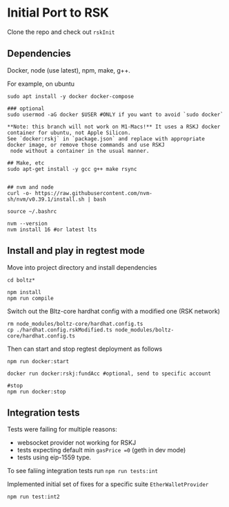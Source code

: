# Initial Port to RSK
Clone the repo and check out `rskInit`

## Dependencies
Docker, node (use latest), npm, make, g++.

For example, on ubuntu

```
sudo apt install -y docker docker-compose

### optional
sudo usermod -aG docker $USER #ONLY if you want to avoid `sudo docker`

**Note: this branch will not work on M1-Macs!** It uses a RSKJ docker container for ubuntu, not Apple Silicon.
See `docker:rskj` in `package.json` and replace with appropriate docker image, or remove those commands and use RSKJ
 node without a container in the usual manner.

## Make, etc
sudo apt-get install -y gcc g++ make rsync


## nvm and node
curl -o- https://raw.githubusercontent.com/nvm-sh/nvm/v0.39.1/install.sh | bash

source ~/.bashrc

nvm --version
nvm install 16 #or latest lts
```

## Install and play in regtest mode

Move into project directory and install dependencies
```
cd boltz*

npm install
npm run compile
```

Switch out the Bltz-core hardhat config with a modified one (RSK network)

```
rm node_modules/boltz-core/hardhat.config.ts
cp ./hardhat.config.rskModified.ts node_modules/boltz-core/hardhat.config.ts
```

Then can start and stop regtest deployment as follows

```
npm run docker:start

docker run docker:rskj:fundAcc #optional, send to specific account

#stop
npm run docker:stop
```

## Integration tests
Tests were failing for multiple reasons: 
* websocket provider not working for RSKJ 
* tests expecting default min `gasPrice =0` (geth in dev mode)
* tests using eip-1559 type. 

To see faliing integration tests run `npm run tests:int`

Implemented initial set of fixes for a specific suite `EtherWalletProvider`

```
npm run test:int2
```
